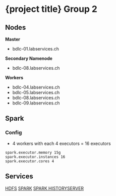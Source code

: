# {project title} Group 2

## Nodes

**Master**

- bdlc-01.labservices.ch

**Secondary Namenode**

- bdlc-08.labservices.ch

**Workers**

- bdlc-04.labservices.ch
- bdlc-05.labservices.ch
- bdlc-08.labservices.ch
- bdlc-09.labservices.ch

## Spark

### Config
- 4 workers with each 4 executors = 16 executors
```
spark.executor.memory 15g
spark.executor.instances 16
spark.executor.cores 4
```

## Services

[HDFS](http://bdlc-01.labservices.ch:9870/dfshealth.html#tab-overview)
[SPARK](http://bdlc-01.labservices.ch:8080/)
[SPARK HISTORYSERVER](http://bdlc-01.labservices.ch:18080/) 
